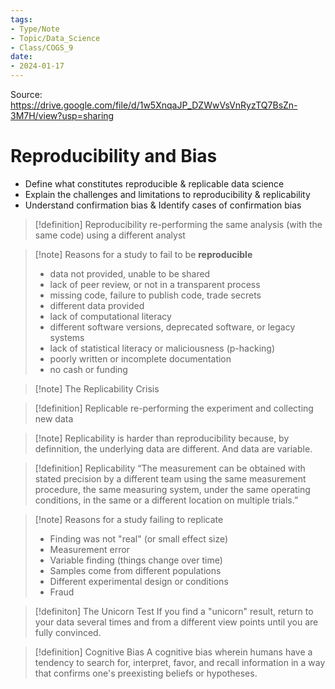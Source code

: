 ```yaml
---
tags:
- Type/Note
- Topic/Data_Science
- Class/COGS_9
date:
- 2024-01-17
---
```


Source: https://drive.google.com/file/d/1w5XnqaJP_DZWwVsVnRyzTQ7BsZn-3M7H/view?usp=sharing

# Reproducibility and Bias

- Define what constitutes reproducible & replicable data science
- Explain the challenges and limitations to reproducibility & replicability
- Understand confirmation bias & Identify cases of confirmation bias

> [!definition] Reproducibility
> re-performing the same analysis (with the same code) using a different analyst  

> [!note] Reasons for a study to fail to be **reproducible**
> - data not provided, unable to be shared  
> - lack of peer review, or not in a transparent process  
> - missing code, failure to publish code, trade secrets  
> - different data provided  
> - lack of computational literacy  
> - different software versions, deprecated software, or legacy systems  
> - lack of statistical literacy or maliciousness (p-hacking)  
> - poorly written or incomplete documentation  
> - no cash or funding  

> [!note] The Replicability Crisis

> [!definition] Replicable
> re-performing the experiment and collecting new data  

> [!note] Replicability is harder than reproducibility
> because, by definnition, the underlying data are different. And data are variable.  

> [!definition] Replicability
> “The measurement can be obtained with stated precision by a different team using the same measurement procedure, the same measuring system, under the same operating conditions, in the same or a different location on multiple trials.”  

> [!note] Reasons for a study failing to replicate
> - Finding was not "real" (or small effect size)  
> - Measurement error  
> - Variable finding (things change over time)  
> - Samples come from different populations  
> - Different experimental design or conditions  
> - Fraud  

> [!definiton] The Unicorn Test
> If you find a "unicorn" result, return to your data several times and from a different view points until you are fully convinced.  

> [!definition] Cognitive Bias
> A cognitive bias wherein humans have a tendency to search for, interpret, favor, and recall information in a way that confirms one's preexisting beliefs or hypotheses.  
